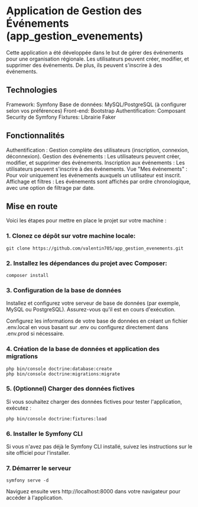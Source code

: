 # Application de Gestion des Événements (app_gestion_evenements)

Cette application a été développée dans le but de gérer des événements pour une organisation régionale. Les utilisateurs peuvent créer, modifier, et supprimer des événements. De plus, ils peuvent s'inscrire à des événements.

## Technologies

Framework: Symfony 
Base de données: MySQL/PostgreSQL (à configurer selon vos préférences)
Front-end: Bootstrap 
Authentification: Composant Security de Symfony
Fixtures: Librairie Faker

## Fonctionnalités

Authentification : Gestion complète des utilisateurs (inscription, connexion, déconnexion).
Gestion des événements : Les utilisateurs peuvent créer, modifier, et supprimer des événements.
Inscription aux événements : Les utilisateurs peuvent s'inscrire à des événements.
Vue "Mes événements" : Pour voir uniquement les événements auxquels un utilisateur est inscrit.
Affichage et filtres : Les événements sont affichés par ordre chronologique, avec une option de filtrage par date.

## Mise en route

Voici les étapes pour mettre en place le projet sur votre machine :

### 1. Clonez ce dépôt sur votre machine locale:
```
git clone https://github.com/valentin705/app_gestion_evenements.git
```

### 2. Installez les dépendances du projet avec Composer:
```
composer install
```

### 3. Configuration de la base de données

Installez et configurez votre serveur de base de données (par exemple, MySQL ou PostgreSQL). Assurez-vous qu'il est en cours d'exécution.

Configurez les informations de votre base de données en créant un fichier .env.local en vous basant sur .env ou configurez directement dans .env.prod si nécessaire.

### 4. Création de la base de données et application des migrations
```
php bin/console doctrine:database:create
php bin/console doctrine:migrations:migrate
```

### 5. (Optionnel) Charger des données fictives

Si vous souhaitez charger des données fictives pour tester l'application, exécutez :
```
php bin/console doctrine:fixtures:load
```

### 6.  Installer le Symfony CLI

Si vous n'avez pas déjà le Symfony CLI installé, suivez les instructions sur le site officiel pour l'installer.

### 7. Démarrer le serveur
```
symfony serve -d
```

Naviguez ensuite vers http://localhost:8000 dans votre navigateur pour accéder à l'application.


